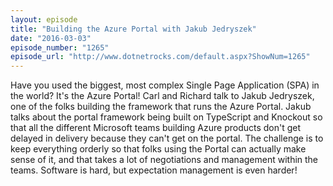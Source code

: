 ```yaml
---
layout: episode
title: "Building the Azure Portal with Jakub Jedryszek"
date: "2016-03-03"
episode_number: "1265"
episode_url: "http://www.dotnetrocks.com/default.aspx?ShowNum=1265"
---
```


Have you used the biggest, most complex Single Page Application (SPA) in the world? It's the Azure Portal! Carl and Richard talk to Jakub Jedryszek, one of the folks building the framework that runs the Azure Portal. Jakub talks about the portal framework being built on TypeScript and Knockout so that all the different Microsoft teams building Azure products don't get delayed in delivery because they can't get on the portal. The challenge is to keep everything orderly so that folks using the Portal can actually make sense of it, and that takes a lot of negotiations and management within the teams. Software is hard, but expectation management is even harder!
